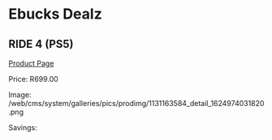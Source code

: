 
# Ebucks Dealz
## RIDE 4 (PS5)
[Product Page](https://www.ebucks.com/web/shop/productSelected.do?prodId=1131163584&catId=724351586)

Price: R699.00

Image: /web/cms/system/galleries/pics/prodimg/1131163584_detail_1624974031820.png

Savings: 


	
